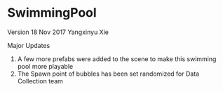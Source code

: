 # SwimmingPool

Version 18 Nov 2017
Yangxinyu Xie

Major Updates

1. A few more prefabs were added to the scene to make this swimming pool more playable
2. The Spawn point of bubbles has been set randomized for Data Collection team
